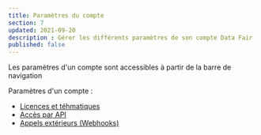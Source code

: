```yaml
---
title: Paramètres du compte
section: 7
updated: 2021-09-20
description : Gérer les différents paramètres de son compte Data Fair
published: false
---
```

Les paramètres d'un compte sont accessibles à partir de la barre de navigation

Paramètres d'un compte :
* [Licences et téhmatiques](./user-guide/informations)
* [Accès par API](./user-guide/api)
* [Appels extérieurs (Webhooks)](./user-guide/webhooks)  
